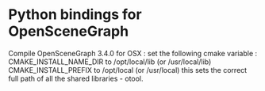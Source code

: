 # Python bindings for OpenSceneGraph

Compile OpenSceneGraph 3.4.0
for OSX :
set the following cmake variable :
CMAKE_INSTALL_NAME_DIR to /opt/local/lib (or /usr/local/lib)
CMAKE_INSTALL_PREFIX to /opt/local (or /usr/local)
this sets the correct full path of all the shared libraries - otool.